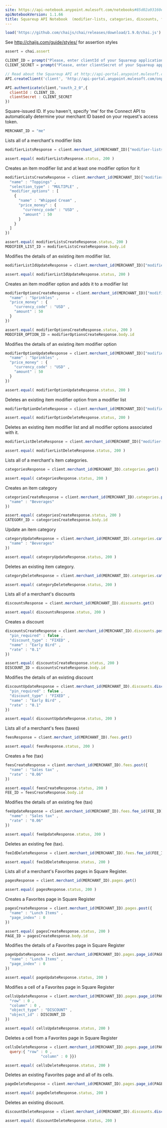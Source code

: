 ```yaml
---
site: https://api-notebook.anypoint.mulesoft.com/notebooks#85d02a93160e0044239c
apiNotebookVersion: 1.1.66
title: Squareup API Notebook  (modifier-lists, categories, discounts, fees, pages)
---
```


```javascript
load('https://github.com/chaijs/chai/releases/download/1.9.0/chai.js')
```

See http://chaijs.com/guide/styles/ for assertion styles

```javascript
assert = chai.assert
```

```javascript
CLIENT_ID = prompt("Please, enter clientId of your Squareup application.")
CLIENT_SECRET = prompt("Please, enter clientSecret of your Squareup application.")
```

```javascript
// Read about the Squareup API at http://api-portal.anypoint.mulesoft.com/onpositive/api/squareup-api
API.createClient('client', 'http://api-portal.anypoint.mulesoft.com/onpositive/api/squareup-api/Squareup.raml');
```

```javascript
API.authenticate(client,"oauth_2_0",{
  clientId : CLIENT_ID,
  clientSecret : CLIENT_SECRET
})
```


Square-issued ID. If you haven't, specify 'me' for the Connect API to automatically determine your merchant ID based on your request's access token.

```javascript
MERCHANT_ID = "me"
```

Lists all of a merchant's modifier lists

```javascript
modifierListsResponse = client.merchant_id(MERCHANT_ID)["modifier-lists"].get()
```

```javascript
assert.equal( modifierListsResponse.status, 200 )
```

Creates an item modifier list and at least one modifier option for it

```javascript
modifierListsCreateResponse = client.merchant_id(MERCHANT_ID)["modifier-lists"].post({
  "name" : "Toppings" ,
  "selection_type" : "MULTIPLE" ,
  "modifier_options" : [
    {
      "name" : "Whipped Cream" ,
      "price_money" : {
        "currency_code" : "USD" ,
        "amount" : 50
      }
    }
  ]
})
```

```javascript
assert.equal( modifierListsCreateResponse.status, 200 )
MODIFIER_LIST_ID = modifierListsCreateResponse.body.id
```

Modifies the details of an existing item modifier list.

```javascript
modifierListIdUpdateResponse = client.merchant_id(MERCHANT_ID)["modifier-lists"].modifier_list_id(MODIFIER_LIST_ID).put()
```

```javascript
assert.equal( modifierListIdUpdateResponse.status, 200 )
```

Creates an item modifier option and adds it to a modifier list

```javascript
modifierOptionsCreateResponse = client.merchant_id(MERCHANT_ID)["modifier-lists"].modifier_list_id(MODIFIER_LIST_ID)["modifier-options"].post ({
  "name" : "Sprinkles" ,
  "price_money" : {
    "currency_code" : "USD" ,
    "amount" : 50
  }
})
```

```javascript
assert.equal( modifierOptionsCreateResponse.status, 200 )
MODIFIER_OPTION_ID = modifierOptionsCreateResponse.body.id
```

Modifies the details of an existing item modifier option

```javascript
modifierOptionUpdateResponse = client.merchant_id(MERCHANT_ID)["modifier-lists"].modifier_list_id(MODIFIER_LIST_ID)["modifier-options"].modifier_option_id(MODIFIER_OPTION_ID).put ({
  "name" : "Sprinkles" ,
  "price_money" : {
    "currency_code" : "USD" ,
    "amount" : 50
  }
})
```

```javascript
assert.equal( modifierOptionUpdateResponse.status, 200 )
```

Deletes an existing item modifier option from a modifier list

```javascript
modifierOptionDeleteResponse = client.merchant_id(MERCHANT_ID)["modifier-lists"].modifier_list_id(MODIFIER_LIST_ID)["modifier-options"].modifier_option_id(MODIFIER_OPTION_ID).delete()
```

```javascript
assert.equal( modifierOptionDeleteResponse.status, 200 )
```

Deletes an existing item modifier list and all modifier options associated with it.

```javascript
modifierListDeleteResponse = client.merchant_id(MERCHANT_ID)["modifier-lists"].modifier_list_id(MODIFIER_LIST_ID).delete()
```

```javascript
assert.equal( modifierListDeleteResponse.status, 200 )
```

Lists all of a merchant's item categories.

```javascript
categoriesResponse = client.merchant_id(MERCHANT_ID).categories.get()
```

```javascript
assert.equal( categoriesResponse.status, 200 )
```

Creates an item category

```javascript
categoriesCreateResponse = client.merchant_id(MERCHANT_ID).categories.post({
  "name" : "Beverages"
})
```

```javascript
assert.equal( categoriesCreateResponse.status, 200 )
CATEGORY_ID = categoriesCreateResponse.body.id
```

Update an item category

```javascript
categoryUpdateResponse = client.merchant_id(MERCHANT_ID).categories.category_id(CATEGORY_ID).put({
  "name" : "Beverages"
})
```

```javascript
assert.equal( categoryUpdateResponse.status, 200 )
```

Deletes an existing item category.

```javascript
categoryDeleteResponse = client.merchant_id(MERCHANT_ID).categories.category_id(CATEGORY_ID).delete()
```

```javascript
assert.equal( categoryDeleteResponse.status, 200 )
```

Lists all of a merchant's discounts

```javascript
discountsResponse = client.merchant_id(MERCHANT_ID).discounts.get()
```

```javascript
assert.equal( discountsResponse.status, 200 )
```

Creates a discount

```javascript
discountsCreateResponse = client.merchant_id(MERCHANT_ID).discounts.post({
  "pin_required" : false ,
  "discount_type" : "FIXED" ,
  "name" : "Early Bird" ,
  "rate" : "0.1"
})
```

```javascript
assert.equal( discountsCreateResponse.status, 200 )
DISCOUNT_ID = discountsCreateResponse.body.id
```

Modifies the details of an existing discount

```javascript
discountUpdateResponse = client.merchant_id(MERCHANT_ID).discounts.discount_id(DISCOUNT_ID).put({
  "pin_required" : false ,
  "discount_type" : "FIXED" ,
  "name" : "Early Bird" ,
  "rate" : "0.1"
})
```

```javascript
assert.equal( discountUpdateResponse.status, 200 )
```

Lists all of a merchant's fees (taxes)

```javascript
feesResponse = client.merchant_id(MERCHANT_ID).fees.get()
```

```javascript
assert.equal( feesResponse.status, 200 )
```

Creates a fee (tax)

```javascript
feesCreateResponse = client.merchant_id(MERCHANT_ID).fees.post({
  "name" : "Sales tax" ,
  "rate" : "0.06"
})
```

```javascript
assert.equal( feesCreateResponse.status, 200 )
FEE_ID = feesCreateResponse.body.id
```

Modifies the details of an existing fee (tax)

```javascript
feeUpdateResponse = client.merchant_id(MERCHANT_ID).fees.fee_id(FEE_ID).put({
  "name" : "Sales tax" ,
  "rate" : "0.06"
})
```

```javascript
assert.equal( feeUpdateResponse.status, 200 )
```

Deletes an existing fee (tax).

```javascript
feeIdDeleteResponse = client.merchant_id(MERCHANT_ID).fees.fee_id(FEE_ID).delete()
```

```javascript
assert.equal( feeIdDeleteResponse.status, 200 )
```

Lists all of a merchant's Favorites pages in Square Register.

```javascript
pagesResponse = client.merchant_id(MERCHANT_ID).pages.get()
```

```javascript
assert.equal( pagesResponse.status, 200 )
```

Creates a Favorites page in Square Register

```javascript
pagesCreateResponse = client.merchant_id(MERCHANT_ID).pages.post({
  "name" : "Lunch Items" ,
  "page_index" : 0
})
```

```javascript
assert.equal( pagesCreateResponse.status, 200 )
PAGE_ID = pagesCreateResponse.body.id
```

Modifies the details of a Favorites page in Square Register

```javascript
pageUpdateResponse = client.merchant_id(MERCHANT_ID).pages.page_id(PAGE_ID).put({
  "name" : "Lunch Items" ,
  "page_index" : 0
})
```

```javascript
assert.equal( pageUpdateResponse.status, 200 )
```

Modifies a cell of a Favorites page in Square Register

```javascript
cellsUpdateResponse = client.merchant_id(MERCHANT_ID).pages.page_id(PAGE_ID).cells.put({
  "row" : 0 ,
  "column" : 0 ,
  "object_type" : "DISCOUNT" ,
  "object_id" : DISCOUNT_ID
})
```

```javascript
assert.equal( cellsUpdateResponse.status, 200 )
```

Deletes a cell from a Favorites page in Square Register

```javascript
cellsDeleteResponse = client.merchant_id(MERCHANT_ID).pages.page_id(PAGE_ID).cells.delete({},{
  query:{ "row" : 0 ,
  				"column" : 0 }})
```

```javascript
assert.equal( cellsDeleteResponse.status, 200 )
```

Deletes an existing Favorites page and all of its cells.

```javascript
pageDeleteResponse = client.merchant_id(MERCHANT_ID).pages.page_id(PAGE_ID).delete()
```

```javascript
assert.equal( pageDeleteResponse.status, 200 )
```

Deletes an existing discount.

```javascript
discountDeleteResponse = client.merchant_id(MERCHANT_ID).discounts.discount_id(DISCOUNT_ID).delete()
```

```javascript
assert.equal( discountDeleteResponse.status, 200 )
```
